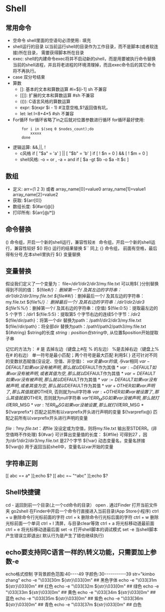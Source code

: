 # Shell
## 常用命令
- 空命令
    shell里面的空语句必须使用`:` 填充
- shell运行的目录
    以当前运行shell的目录作为工作目录，而不是脚本(或者软连接)所在目录， 需要获得脚本所在目录
- exec: shell的内建命令exec将并不启动新的shell，而是用要被执行命令替换当前的shell进程，并且将老进程的环境清理掉，而且exec命令后的其它命令将不再执行。
- case 双分号结束
- 算数
    - []:      基本的文本和算数运算 #i=$[i-1]  sh 不兼容  
    - [[]]:    扩展的文本和算数运算 #sh 不兼容  
    - (()):    C语言风格的算数运算
    - expr:    $(expr $i - 1) #注意空格,$?返回值有坑，
    - let:     let I=8+4*5 #sh 不兼容
- For循环
    for循环省略了in之后就对位置参数进行循环
    for循环最好使用:
    ```
        for i in $(seq 0 $nodes_count);do
            xxxxx
        done
    ```
- 逻辑运算: &&,||, !
    - c风格
    if [ "$a" = 'a' ] || [ "$b" = 'b' ]
    if [ ! $n = 0 ] && [ ! $m = 0 ]
    - shell风格: -o = or , -a = and
    if [ $a -gt $b -o $a -lt $c ]
## 数组
- 定义: 
    arr=(1 2 3)
    或者
    array_name[0]=value0
    array_name[1]=value1
    array_name[2]=value2
- 获取: ${arr[0]}
- 数组长度: ${#arr[@]}
- 打印所有: ${arr[@/*]}

## 命令替换
()      命令组，开启一个新的shell运行，兼容性较``差
``      命令组，开启一个新的shell运行，兼容性较好
$()     将() 运行的结果替换
$``     同上
{}      命令组， 前面有空格，最后得有分号,在本shell里执行
${}     变量替换
## 变量替换
假设我们定义了一个变量为：
file=/dir1/dir2/dir3/my.file.txt
可以用${ }分别替换得到不同的值：
${file#*/}： 删掉第一个/ 及其左边的字符串：dir1/dir2/dir3/my.file.txt
${file##*/}：删掉最后一个/  及其左边的字符串：my.file.txt
${file%/*}： 删掉最后一个/  及其右边的字符串：/dir1/dir2/dir3
${file%%/*}：删掉第一个/  及其右边的字符串：(空值)
${file:0:5}：提取最左边的5 个字节：/dir1
${file:5:5}：提取第5 个字节右边的连续5个字节：/dir2
${file/dir/path}：将第一个dir 替换为path：/path1/dir2/dir3/my.file.txt
${file//dir/path}：将全部dir 替换为path：/path1/path2/path3/my.file.txt
${#string}	$string的长度
${string:position}	在$string中, 从位置$position开始提取子串

记忆的方法为：
\# 是 去掉左边（键盘上#在 % 的左边）
%是去掉右边（键盘上% 在# 的右边）
单一符号是最小匹配；两个符号是最大匹配
利用${ } 还可针对不同的变数状态赋值(沒设定、空值、非空值)： 
${var}                                       变量var的值, 与$var相同
${var-DEFAULT}                               如果var没有被声明, 那么就以$DEFAULT作为其值 *
${var:-DEFAULT}                              如果var没有被声明, 或者其值为空, 那么就以$DEFAULT作为其值 *
${var=DEFAULT}                               如果var没有被声明, 那么就以$DEFAULT作为其值 *
${var:=DEFAULT}                              如果var没有被声明, 或者其值为空, 那么就以$DEFAULT作为其值 *
${var+OTHER}                                 如果var声明了, 那么其值就是$OTHER, 否则就为null字符串
${var:+OTHER}                                如果var被设置了, 那么其值就是$OTHER, 否则就为null字符串
${var?ERR_MSG}                               如果var没被声明, 那么就打印$ERR_MSG *
${var:?ERR_MSG}                              如果var没被设置, 那么就打印$ERR_MSG *
${!varprefix*}                               匹配之前所有以varprefix开头进行声明的变量
${!varprefix@}                               匹配之前所有以varprefix开头进行声明的变量

${file:?my.file.txt} ：若$file 没设定或为空值，则将my.file.txt 输出至STDERR。(非空值時不作处理)
${#var} 可计算出变量值的长度：
${#file} 可得到27 ，因为/dir1/dir2/dir3/my.file.txt 是27个字节
${!var} 动态变量名，变量名拼接
${!var@} 用于返回当前shell中，变量名以var开始的变量
## 字符串正则
[[ abc == a* ]];echo $?
[[ abc =~ "^abc" ]];echo $?
## Shell快捷键
cd -    返回到前一个目录(上一个cd命令的目录）
open . 通过Finder 打开当前文件夹
go2shell 在Finder中开启一个命令行直接进入当前目录(App Store小程序)
ctrl + u 删除命令行光标前面的字符
ctrl + k 删除命令行光标后面的字符
ctrl + w 删除光标前面一个单词
ctrl + l  清屏，与目录clear等效
ctrl + a 将光标移动道最前面
ctrl + e 将光标移动道最后面
set -x 打开shell脚本的调试模式
set -e 当shell脚本产生错误立即退出( 默认行为是产生了错也继续执行)

## echo要支持同C语言一样的\转义功能，只需要加上参数-e
echo格式控制
字背景颜色范围:40----49 
字颜色:30-----------39 
str="kimbo zhang"
echo -e "\033[30m ${str}\033[0m"      ## 黑色字体
echo -e "\033[31m ${str}\033[0m"      ## 红色
echo -e "\033[32m ${str}\033[0m"      ## 绿色
echo -e "\033[33m ${str}\033[0m"      ## 黄色
echo -e "\033[34m ${str}\033[0m"      ## 蓝色
echo -e "\033[35m ${str}\033[0m"      ## 紫色
echo -e "\033[36m ${str}\033[0m"      ## 青色
echo -e "\033[37m ${str}\033[0m"      ## 白色